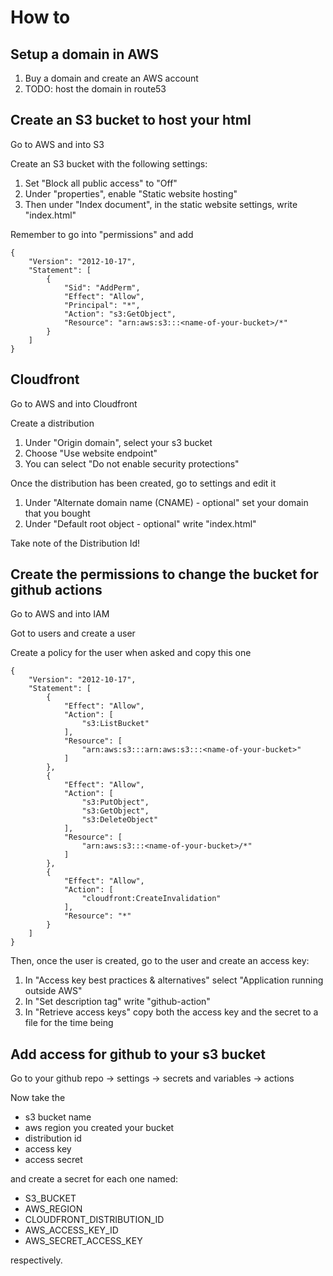 # How to


## Setup a domain in AWS
1. Buy a domain and create an AWS account
2. TODO: host the domain in route53

## Create an S3 bucket to host your html
Go to AWS and into S3

Create an S3 bucket with the following settings:
1. Set "Block all public access" to "Off"
2. Under "properties", enable "Static website hosting"
3. Then under "Index document", in the static website settings, write "index.html"

Remember to go into "permissions" and add

```
{
    "Version": "2012-10-17",
    "Statement": [
        {
            "Sid": "AddPerm",
            "Effect": "Allow",
            "Principal": "*",
            "Action": "s3:GetObject",
            "Resource": "arn:aws:s3:::<name-of-your-bucket>/*"
        }
    ]
}
```

## Cloudfront
Go to AWS and into Cloudfront

Create a distribution
1. Under "Origin domain", select your s3 bucket
2. Choose "Use website endpoint"
3. You can select "Do not enable security protections"

Once the distribution has been created, go to settings and edit it
1. Under "Alternate domain name (CNAME) - optional" set your domain that you bought
2. Under "Default root object - optional" write "index.html"

Take note of the Distribution Id!


## Create the permissions to change the bucket for github actions
Go to AWS and into IAM

Got to users and create a user

Create a policy for the user when asked and copy this one

```
{
    "Version": "2012-10-17",
    "Statement": [
        {
            "Effect": "Allow",
            "Action": [
                "s3:ListBucket"
            ],
            "Resource": [
                "arn:aws:s3:::arn:aws:s3:::<name-of-your-bucket>"
            ]
        },
        {
            "Effect": "Allow",
            "Action": [
                "s3:PutObject",
                "s3:GetObject",
                "s3:DeleteObject"
            ],
            "Resource": [
                "arn:aws:s3:::<name-of-your-bucket>/*"
            ]
        },
        {
            "Effect": "Allow",
            "Action": [
                "cloudfront:CreateInvalidation"
            ],
            "Resource": "*"
        }
    ]
}
```

Then, once the user is created, go to the user and create an access key:
1. In "Access key best practices & alternatives" select "Application running outside AWS"
2. In "Set description tag" write "github-action"
3. In "Retrieve access keys" copy both the access key and the secret to a file for the time being

## Add access for github to your s3 bucket
Go to your github repo -> settings -> secrets and variables -> actions

Now take the
- s3 bucket name
- aws region you created your bucket
- distribution id
- access key
- access secret

and create a secret for each one named:
- S3_BUCKET
- AWS_REGION
- CLOUDFRONT_DISTRIBUTION_ID
- AWS_ACCESS_KEY_ID
- AWS_SECRET_ACCESS_KEY

respectively.

